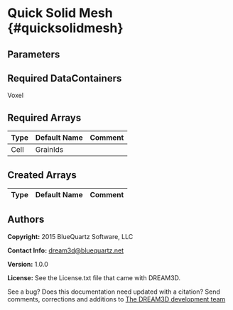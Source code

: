 
Quick Solid Mesh {#quicksolidmesh}
======

## Parameters ##

## Required DataContainers ##
Voxel

## Required Arrays ##

| Type | Default Name | Comment |
|------|--------------|---------|
| Cell | GrainIds |  |

## Created Arrays ##

| Type | Default Name | Comment |
|------|--------------|---------|

## Authors ##

**Copyright:** 2015 BlueQuartz Software, LLC

**Contact Info:** dream3d@bluequartz.net

**Version:** 1.0.0

**License:**  See the License.txt file that came with DREAM3D.



See a bug? Does this documentation need updated with a citation? Send comments, corrections and additions to [The DREAM3D development team](mailto:dream3d@bluequartz.net?subject=Documentation%20Correction)

